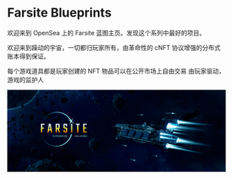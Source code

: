 # Farsite Blueprints

欢迎来到 OpenSea 上的 Farsite 蓝图主页。发现这个系列中最好的项目。

欢迎来到躁动的宇宙，一切都归玩家所有，由革命性的 cNFT 协议增强的分布式账本得到保证。

每个游戏道具都是玩家创建的 NFT
物品可以在公开市场上自由交易
由玩家驱动，游戏的监护人

![nft](513423213_new.png)
